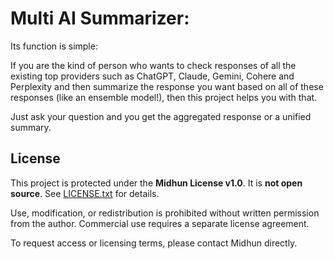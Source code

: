 # Multi AI Summarizer:

Its function is simple:

If you are the kind of person who wants to check responses of all the existing top providers such as ChatGPT, Claude, Gemini, Cohere and Perplexity and then summarize the response you want based on all of these responses (like an ensemble model!), then this project helps you with that. 

Just ask your question and you get the aggregated response or a unified summary.


## License

This project is protected under the **Midhun License v1.0**. It is **not open source**. See [LICENSE.txt](LICENSE.txt) for details.

Use, modification, or redistribution is prohibited without written permission from the author. Commercial use requires a separate license agreement.

To request access or licensing terms, please contact Midhun directly.